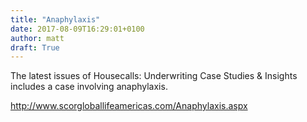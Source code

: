 ```yaml
---
title: "Anaphylaxis"
date: 2017-08-09T16:29:01+0100
author: matt
draft: True
---
```

The latest issues of Housecalls: Underwriting Case Studies & Insights includes a case involving anaphylaxis.

[ http://www.scorgloballifeamericas.com/Anaphylaxis.aspx ]( http://www.scorgloballifeamericas.com/en-us/knowledgecenter/Pages/Anaphylaxis.aspx )
